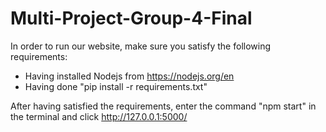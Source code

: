 # Multi-Project-Group-4-Final

In order to run our website, make sure you satisfy the following requirements:
- Having installed Nodejs from https://nodejs.org/en
- Having done "pip install -r requirements.txt"

After having satisfied the requirements, enter the command "npm start" in the terminal and click  http://127.0.0.1:5000/ 
